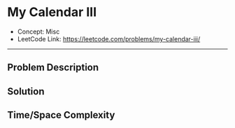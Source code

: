 # My Calendar III

- Concept: Misc
- LeetCode Link: https://leetcode.com/problems/my-calendar-iii/

---

## Problem Description

## Solution

## Time/Space Complexity

